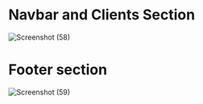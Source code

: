 # Navbar and Clients Section
![Screenshot (58)](https://user-images.githubusercontent.com/52930708/109538883-97a26080-7ae6-11eb-88ed-0e16afa03457.png)

# Footer section
![Screenshot (59)](https://user-images.githubusercontent.com/52930708/109539073-dafccf00-7ae6-11eb-818e-56947552fe1b.png)
